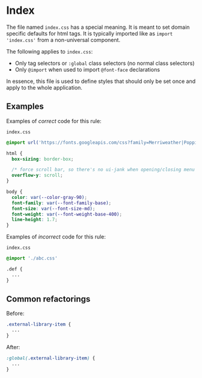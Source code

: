 # Index

The file named `index.css` has a special meaning. It is meant to set domain specific defaults for html tags. It is typically imported like as `import 'index.css'` from a non-universal component.

The following applies to `index.css`:

- Only tag selectors or `:global` class selectors (no normal class selectors)
- Only `@import` when used to import `@font-face` declarations

In essence, this file is used to define styles that should only be set once and apply to the whole application.


## Examples

Examples of *correct* code for this rule:

`index.css`
```css
@import url('https://fonts.googleapis.com/css?family=Merriweather|Poppins:400,500,600');

html {
  box-sizing: border-box;

  /* force scroll bar, so there's no ui-jank when opening/closing menu on windows */
  overflow-y: scroll;
}

body {
  color: var(--color-gray-90);
  font-family: var(--font-family-base);
  font-size: var(--font-size-md);
  font-weight: var(--font-weight-base-400);
  line-height: 1.7;
}
```

Examples of *incorrect* code for this rule:

`index.css`
```css
@import './abc.css'

.def {
  ...
}
```

## Common refactorings

Before:
```css
.external-library-item {
  ...
}
```

After:
```css
:global(.external-library-item) {
  ...
}
```
